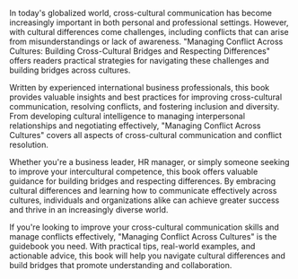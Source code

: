 In today's globalized world, cross-cultural communication has become increasingly important in both personal and professional settings. However, with cultural differences come challenges, including conflicts that can arise from misunderstandings or lack of awareness. "Managing Conflict Across Cultures: Building Cross-Cultural Bridges and Respecting Differences" offers readers practical strategies for navigating these challenges and building bridges across cultures.

Written by experienced international business professionals, this book provides valuable insights and best practices for improving cross-cultural communication, resolving conflicts, and fostering inclusion and diversity. From developing cultural intelligence to managing interpersonal relationships and negotiating effectively, "Managing Conflict Across Cultures" covers all aspects of cross-cultural communication and conflict resolution.

Whether you're a business leader, HR manager, or simply someone seeking to improve your intercultural competence, this book offers valuable guidance for building bridges and respecting differences. By embracing cultural differences and learning how to communicate effectively across cultures, individuals and organizations alike can achieve greater success and thrive in an increasingly diverse world.

If you're looking to improve your cross-cultural communication skills and manage conflicts effectively, "Managing Conflict Across Cultures" is the guidebook you need. With practical tips, real-world examples, and actionable advice, this book will help you navigate cultural differences and build bridges that promote understanding and collaboration.


